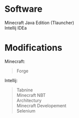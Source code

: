 # Software

Minecraft Java Edition (Tlauncher) <br>
Intellij IDEa <br>

# Modifications

Minecraft:<br>
>   Forge

Intellij:<br>
>    Tabnine <br>
>    Minecraft NBT <br>
>    Architectury <br>
>    Minecraft Developement <br>
>    Selenium <br>
